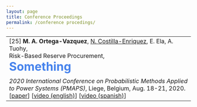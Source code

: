 ```yaml
---
layout: page
title: Conference Proceedings
permalink: /conference procedings/
---
```



<table class="table table-hover">

<tr>
<td>
    [25]
    <strong>M. A. Ortega-Vazquez</strong>, <u>N. Costilla-Enriquez</u>, E. Ela, A. Tuohy,
    <div style=color: #4582ec; font-weight: bold;'>Risk-Based Reserve Procurement,</div>
    <div style='font-size: 2em; color: #4582ec; font-weight: bold; padding-bottom: 0.3em;'>Something</div>
<!--     Risk-Based Reserve Procurement, -->
    <em> 2020 International Conference on Probabilistic Methods Applied to Power Systems (PMAPS)</em>, Liege, Belgium, Aug. 18-21, 2020.
    <br />
    [<a href="https://ieeexplore.ieee.org/document/9183585" target="_blank">paper</a>] 
    [<a href="https://epri.app.box.com/s/9c2z6s2qjyf56pxefvpvw7fc06bimn9p" target="_blank">video (english)</a>] 
    [<a href="https://epri.app.box.com/s/z2zedfpydnk9in6ic2jyp8q27elthvsm" target="_blank">video (spanish)</a>]     
    <br /> 
</td>
</tr>
</table>
